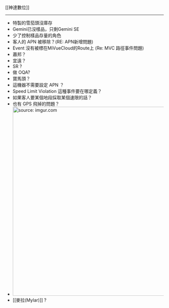 [[神達數位]]

---

- 特製的雪茄頭沒庫存
- Gemini已沒樣品，只剩Gemini SE
- 少了控制樣品存量的角色
- 客人的 APN 被移除？(RE: APN新增問題)
- Event 沒有被標在MiVueCloud的Route上 (Re: MVC 路徑事件問題)
- 蕭邦？
- 宜遠？
- SR ?
- 做 OQA?
- 寶馬頭？
- 這機器不需要設定 APN ？
- Speed Limit Violation 這種事件要在哪定義？
- 如果客人要某個地段採取某個速限的話？
- 也有 GPS 飛掉的問題？
- <a href="https://imgur.com/3LLzxzB"><img src="https://i.imgur.com/3LLzxzB.png" title="source: imgur.com" width="600px"/></a>
- [[麥拉(Mylar)]] ?
